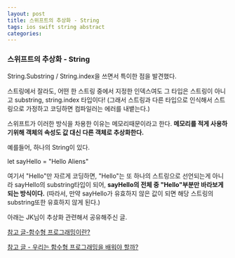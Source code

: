 ```yaml
---
layout: post
title: 스위프트의 추상화 - String
tags: ios swift string abstract
categories: 
---
```


### 스위프트의 추상화 - String

String.Substring / String.index을 쓰면서 특이한 점을 발견했다.

스트링에서 잘라도, 어떤 한 스트링 중에서 지정한 인덱스여도 그 타입은 스트링이 아니고 substring, string.index 타입이다! (그래서 스트링과 다른 타입으로 인식해서 스트링으로 가정하고 코딩하면 컴파일러는 에러를 내뱉는다.)

스위프트가 이러한 방식을 차용한 이유는 메모리때문이라고 한다. **메모리를 적게 사용하기위해 객체의 속성도 값 대신 다른 객체로 추상화한다.** 



예를들어, 하나의 String이 있다.

let sayHello = "Hello Aliens"

여기서 "Hello"만 자르게 코딩하면, "Hello"는 또 하나의 스트링으로 선언되는게 아니라 sayHello의 substring타입이 되어, **sayHello의 전체 중 "Hello"부분만 바라보게 되는 방식이다.** (따라서, 만약 sayHello가 유효하지 않은 값이 되면 해당 스트링의 substring또한 유효하지 않게 된다.)



아래는 JK님이 추상화 관련해서 공유해주신 글.

[참고 글-함수형 프로그래밍이란?](https://medium.com/@lazysoul/%ED%95%A8%EC%88%98%ED%98%95-%ED%94%84%EB%A1%9C%EA%B7%B8%EB%9E%98%EB%B0%8D%EC%9D%B4%EB%9E%80-d881230f2a5e)

[참고 글 - 우리는 함수형 프로그래밍을 배워야 할까?](https://slipp.net/questions/170)

### 